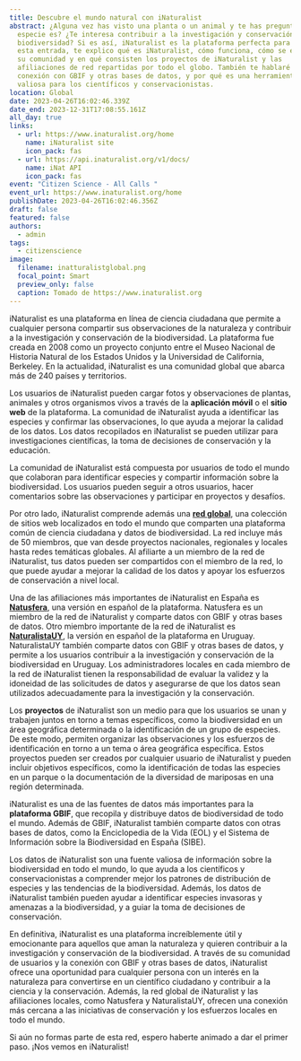 ```yaml
---
title: Descubre el mundo natural con iNaturalist
abstract: ¿Alguna vez has visto una planta o un animal y te has preguntado qué
  especie es? ¿Te interesa contribuir a la investigación y conservación de la
  biodiversidad? Si es así, iNaturalist es la plataforma perfecta para ti. En
  esta entrada, te explico qué es iNaturalist, cómo funciona, cómo se estructura
  su comunidad y en qué consisten los proyectos de iNaturalist y las
  afiliaciones de red repartidas por todo el globo. También te hablaré de su
  conexión con GBIF y otras bases de datos, y por qué es una herramienta tan
  valiosa para los científicos y conservacionistas.
location: Global
date: 2023-04-26T16:02:46.339Z
date_end: 2023-12-31T17:08:55.161Z
all_day: true
links:
  - url: https://www.inaturalist.org/home
    name: iNaturalist site
    icon_pack: fas
  - url: https://api.inaturalist.org/v1/docs/
    name: iNat API
    icon_pack: fas
event: "Citizen Science - All Calls "
event_url: https://www.inaturalist.org/home
publishDate: 2023-04-26T16:02:46.356Z
draft: false
featured: false
authors:
  - admin
tags:
  - citizenscience
image:
  filename: inatturalistglobal.png
  focal_point: Smart
  preview_only: false
  caption: Tomado de https://www.inaturalist.org
---
```

iNaturalist es una plataforma en línea de ciencia ciudadana que permite a cualquier persona compartir sus observaciones de la naturaleza y contribuir a la investigación y conservación de la biodiversidad. La plataforma fue creada en 2008 como un proyecto conjunto entre el Museo Nacional de Historia Natural de los Estados Unidos y la Universidad de California, Berkeley. En la actualidad, iNaturalist es una comunidad global que abarca más de 240 países y territorios.

Los usuarios de iNaturalist pueden cargar fotos y observaciones de plantas, animales y otros organismos vivos a través de la **aplicación móvil** o el **sitio web** de la plataforma. La comunidad de iNaturalist ayuda a identificar las especies y confirmar las observaciones, lo que ayuda a mejorar la calidad de los datos. Los datos recopilados en iNaturalist se pueden utilizar para investigaciones científicas, la toma de decisiones de conservación y la educación.

La comunidad de iNaturalist está compuesta por usuarios de todo el mundo que colaboran para identificar especies y compartir información sobre la biodiversidad. Los usuarios pueden seguir a otros usuarios, hacer comentarios sobre las observaciones y participar en proyectos y desafíos.

P﻿or otro lado, iNaturalist comprende además una **[red global](https://www.inaturalist.org/sites/network)**, una colección de sitios web localizados en todo el mundo que comparten una plataforma común de ciencia ciudadana y datos de biodiversidad. La red incluye más de 50 miembros, que van desde proyectos nacionales, regionales y locales hasta redes temáticas globales. Al afiliarte a un miembro de la red de iNaturalist, tus datos pueden ser compartidos con el miembro de la red, lo que puede ayudar a mejorar la calidad de los datos y apoyar los esfuerzos de conservación a nivel local.

Una de las afiliaciones más importantes de iNaturalist en España es **[Natusfera](https://spain.inaturalist.org/home)**, una versión en español de la plataforma. Natusfera es un miembro de la red de iNaturalist y comparte datos con GBIF y otras bases de datos. Otro miembro importante de la red de iNaturalist es **[NaturalistaUY](https://www.naturalista.uy/)**, la versión en español de la plataforma en Uruguay. NaturalistaUY también comparte datos con GBIF y otras bases de datos, y permite a los usuarios contribuir a la investigación y conservación de la biodiversidad en Uruguay. Los administradores locales en cada miembro de la red de iNaturalist tienen la responsabilidad de evaluar la validez y la idoneidad de las solicitudes de datos y asegurarse de que los datos sean utilizados adecuadamente para la investigación y la conservación.

Los **proyectos** de iNaturalist son un medio para que los usuarios se unan y trabajen juntos en torno a temas específicos, como la biodiversidad en un área geográfica determinada o la identificación de un grupo de especies. De este modo, permiten  organizar las observaciones y los esfuerzos de identificación en torno a un tema o área geográfica específica. Estos proyectos pueden ser creados por cualquier usuario de iNaturalist y pueden incluir objetivos específicos, como la identificación de todas las especies en un parque o la documentación de la diversidad de mariposas en una región determinada.

iNaturalist es una de las fuentes de datos más importantes para la **plataforma GBIF**, que recopila y distribuye datos de biodiversidad de todo el mundo. Además de GBIF, iNaturalist también comparte datos con otras bases de datos, como la Enciclopedia de la Vida (EOL) y el Sistema de Información sobre la Biodiversidad en España (SIBE).

Los datos de iNaturalist son una fuente valiosa de información sobre la biodiversidad en todo el mundo, lo que ayuda a los científicos y conservacionistas a comprender mejor los patrones de distribución de especies y las tendencias de la biodiversidad. Además, los datos de iNaturalist también pueden ayudar a identificar especies invasoras y amenazas a la biodiversidad, y a guiar la toma de decisiones de conservación.  

E﻿n definitiva, iNaturalist es una plataforma increíblemente útil y emocionante para aquellos que aman la naturaleza y quieren contribuir a la investigación y conservación de la biodiversidad. A través de su comunidad de usuarios y la conexión con GBIF y otras bases de datos, iNaturalist ofrece una oportunidad para cualquier persona con un interés en la naturaleza para convertirse en un científico ciudadano y contribuir a la ciencia y la conservación. Además, la red global de iNaturalist y las afiliaciones locales, como Natusfera y NaturalistaUY, ofrecen una conexión más cercana a las iniciativas de conservación y los esfuerzos locales en todo el mundo.

S﻿i aún no formas parte de esta red, espero haberte animado a dar el primer paso. ¡Nos vemos en iNaturalist!